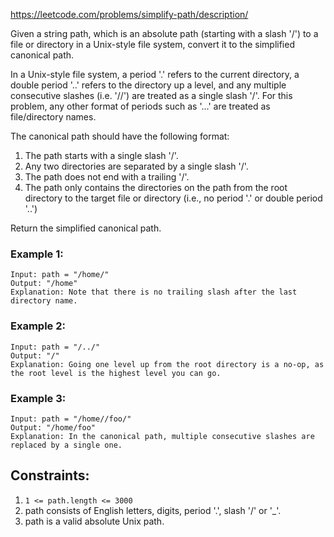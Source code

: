 https://leetcode.com/problems/simplify-path/description/

Given a string path, which is an absolute path (starting with a slash '/') to a file or directory in a Unix-style file system, convert it to the simplified canonical path.

In a Unix-style file system, a period '.' refers to the current directory, a double period '..' refers to the directory up a level, and any multiple consecutive slashes (i.e. '//') are treated as a single slash '/'. For this problem, any other format of periods such as '...' are treated as file/directory names.

The canonical path should have the following format:
1. The path starts with a single slash '/'.
1. Any two directories are separated by a single slash '/'.
1. The path does not end with a trailing '/'.
1. The path only contains the directories on the path from the root directory to the target file or directory (i.e., no period '.' or double period '..')
 
Return the simplified canonical path.

### Example 1:
```text
Input: path = "/home/"
Output: "/home"
Explanation: Note that there is no trailing slash after the last directory name.
```

### Example 2:
```text
Input: path = "/../"
Output: "/"
Explanation: Going one level up from the root directory is a no-op, as the root level is the highest level you can go.
```

### Example 3:
```text
Input: path = "/home//foo/"
Output: "/home/foo"
Explanation: In the canonical path, multiple consecutive slashes are replaced by a single one.
```

## Constraints:

1. `1 <= path.length <= 3000`
1. path consists of English letters, digits, period '.', slash '/' or '_'.
1. path is a valid absolute Unix path.
